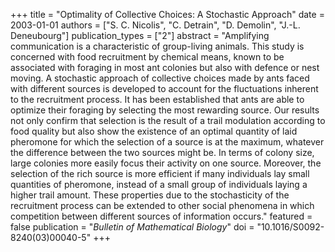 +++
title = "Optimality of Collective Choices: A Stochastic Approach"
date = 2003-01-01
authors = ["S. C. Nicolis", "C. Detrain", "D. Demolin", "J.-L. Deneubourg"]
publication_types = ["2"]
abstract = "Amplifying communication is a characteristic of group-living animals. This study is concerned with food recruitment by chemical means, known to be associated with foraging in most ant colonies but also with defence or nest moving. A stochastic approach of collective choices made by ants faced with different sources is developed to account for the fluctuations inherent to the recruitment process. It has been established that ants are able to optimize their foraging by selecting the most rewarding source. Our results not only confirm that selection is the result of a trail modulation according to food quality but also show the existence of an optimal quantity of laid pheromone for which the selection of a source is at the maximum, whatever the difference between the two sources might be. In terms of colony size, large colonies more easily focus their activity on one source. Moreover, the selection of the rich source is more efficient if many individuals lay small quantities of pheromone, instead of a small group of individuals laying a higher trail amount. These properties due to the stochasticity of the recruitment process can be extended to other social phenomena in which competition between different sources of information occurs."
featured = false
publication = "*Bulletin of Mathematical Biology*"
doi = "10.1016/S0092-8240(03)00040-5"
+++

